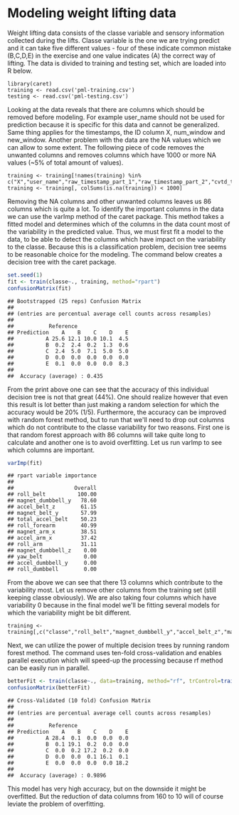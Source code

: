 # Modeling weight lifting data

Weight lifting data consists of the classe variable and sensory information collected during the lifts. Classe variable is the one we are trying predict and it can take five different values - four of these indicate common mistake (B,C,D,E) in the exercise and one value indicates (A) the correct way of lifting. The data is divided to training and testing set, which are loaded into R below.
```
library(caret)
training <- read.csv('pml-training.csv')
testing <- read.csv('pml-testing.csv')
```
Looking at the data reveals that there are columns which should be removed before modeling. For example user_name should not be used for prediction because it is specific for this data and cannot be generalized. Same thing applies for the timestamps, the ID column X, num_window and new_window. Another problem with the data are the NA values which we can allow to some extent. The following piece of code removes the unwanted columns and removes columns which have 1000 or more NA values (~5% of total amount of values).
```
training <- training[!names(training) %in% c("X","user_name","raw_timestamp_part_1","raw_timestamp_part_2","cvtd_timestamp","new_window","num_window")]
training <- training[, colSums(is.na(training)) < 1000]
``` 
Removing the NA columns and other unwanted columns leaves us 86 columns which is quite a lot. To identify the important columns in the data we can use the varImp method of the caret package. This method takes a fitted model and determines which of the columns in the data count most of the variability in the predicted value. Thus, we must first fit a model to the data, to be able to detect the columns which have impact on the variability to the classe. Because this is a classification problem, decision tree seems to be reasonable choice for the modeling. The command below creates a decision tree with the caret package.

```r
set.seed(1)
fit <- train(classe~., training, method="rpart")
confusionMatrix(fit)
```

```
## Bootstrapped (25 reps) Confusion Matrix 
## 
## (entries are percentual average cell counts across resamples)
##  
##           Reference
## Prediction    A    B    C    D    E
##          A 25.6 12.1 10.0 10.1  4.5
##          B  0.2  2.4  0.2  1.3  0.6
##          C  2.4  5.0  7.1  5.0  5.0
##          D  0.0  0.0  0.0  0.0  0.0
##          E  0.1  0.0  0.0  0.0  8.3
##                            
##  Accuracy (average) : 0.435
```
From the print above one can see that the accuracy of this individual decision tree is not that great (44%). One should realize however that even this result is lot better than just making a random selection for which the accuracy would be 20% (1/5). Furthermore, the accuracy can be improved with random forest method, but to run that we'll need to drop out columns which do not contribute to the classe variability for two reasons. First one is that random forest approach with 86 columns will take quite long to calculate and another one is to avoid overfitting. Let us run varImp to see which columns are important.

```r
varImp(fit)
```

```
## rpart variable importance
## 
##                   Overall
## roll_belt          100.00
## magnet_dumbbell_y   78.60
## accel_belt_z        61.15
## magnet_belt_y       57.99
## total_accel_belt    50.23
## roll_forearm        40.99
## magnet_arm_x        38.51
## accel_arm_x         37.42
## roll_arm            31.11
## magnet_dumbbell_z    0.00
## yaw_belt             0.00
## accel_dumbbell_y     0.00
## roll_dumbbell        0.00
```
From the above we can see that there 13 columns which contribute to the variability most. Let us remove other columns from the training set (still keeping classe obviously). We are also taking four columns which have variability 0 because in the final model we'll be fitting several models for which the variability might be bit different.
```
training <-training[,c("classe","roll_belt","magnet_dumbbell_y","accel_belt_z","magnet_belt_y","total_accel_belt","roll_forearm","magnet_arm_x","accel_arm_x","roll_arm","accel_dumbbell_y","roll_dumbbell","yaw_belt","magnet_dumbbell_z")]
```

Next, we can utilize the power of multiple decision trees by running random forest method. The command uses ten-fold cross-validation and enables parallel execution which will speed-up the processing because rf method can be easily run in parallel.

```r
betterFit <- train(classe~., data=training, method="rf", trControl=trainControl(method="cv",number=10), allowParallel=TRUE)
confusionMatrix(betterFit)
```

```
## Cross-Validated (10 fold) Confusion Matrix 
## 
## (entries are percentual average cell counts across resamples)
##  
##           Reference
## Prediction    A    B    C    D    E
##          A 28.4  0.1  0.0  0.0  0.0
##          B  0.1 19.1  0.2  0.0  0.0
##          C  0.0  0.2 17.2  0.2  0.0
##          D  0.0  0.0  0.1 16.1  0.1
##          E  0.0  0.0  0.0  0.0 18.2
##                             
##  Accuracy (average) : 0.9896
```
This model has very high accuracy, but on the downside it might be overfitted. But the reduction of data columns from 160 to 10 will of course leviate the problem of overfitting.
